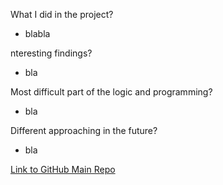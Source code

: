 
What I did in the project?
- blabla

nteresting findings?
- bla

Most difficult part of the logic and programming?
- bla

Different approaching in the future?
- bla


[Link to GitHub Main Repo](https://github.com/xinceciliaw/xinceciliaw.github.io)


